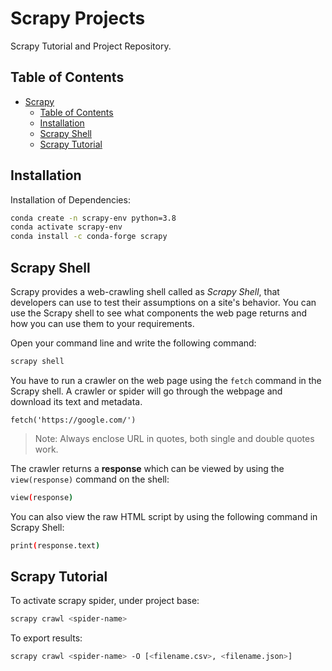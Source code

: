 # Scrapy Projects
Scrapy Tutorial and Project Repository.

## Table of Contents

- [Scrapy](#scrapy-projects)
  - [Table of Contents](#table-of-contents)
  - [Installation](#installation)
  - [Scrapy Shell](#scrapy-shell)
  - [Scrapy Tutorial](#scrapy-tutorial)

## Installation

Installation of Dependencies:
```bash
conda create -n scrapy-env python=3.8
conda activate scrapy-env
conda install -c conda-forge scrapy
```

## Scrapy Shell
Scrapy provides a web-crawling shell called as _Scrapy Shell_, that developers can use to test their assumptions on a site's behavior. You can use the Scrapy shell to see what components the web page returns and how you can use them to your requirements.

Open your command line and write the following command:
```bash
scrapy shell
```

You have to run a crawler on the web page using the `fetch` command in the Scrapy shell. A crawler or spider will go through the webpage and download its text and metadata.

```
fetch('https://google.com/')
```

>Note: Always enclose URL in quotes, both single and double quotes work.

The crawler returns a __response__ which can be viewed by using the `view(response)` command on the shell:

```bash
view(response)
```

You can also view the raw HTML script by using the following command in Scrapy Shell:

```bash
print(response.text)
```

## Scrapy Tutorial

To activate scrapy spider, under project base:

```bash
scrapy crawl <spider-name>
```

To export results:

```bash
scrapy crawl <spider-name> -O [<filename.csv>, <filename.json>]
```
